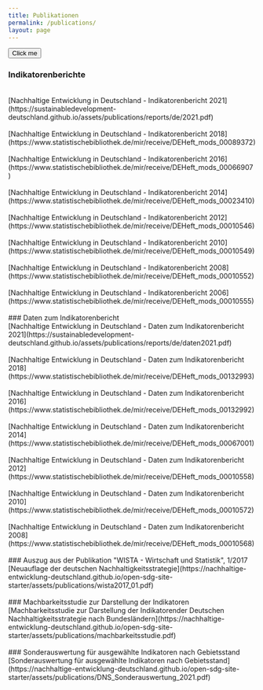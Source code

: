 ```yaml
---
title: Publikationen
permalink: /publications/
layout: page
---
```


<button name="button" onclick="createPdf()">Click me</button>


### Indikatorenberichte
<br>
[Nachhaltige Entwicklung in Deutschland - Indikatorenbericht 2021](https://sustainabledevelopment-deutschland.github.io/assets/publications/reports/de/2021.pdf)
<br><br>
[Nachhaltige Entwicklung in Deutschland - Indikatorenbericht 2018](https://www.statistischebibliothek.de/mir/receive/DEHeft_mods_00089372)
<br><br>
[Nachhaltige Entwicklung in Deutschland - Indikatorenbericht 2016](https://www.statistischebibliothek.de/mir/receive/DEHeft_mods_00066907)
<br><br>
[Nachhaltige Entwicklung in Deutschland - Indikatorenbericht 2014](https://www.statistischebibliothek.de/mir/receive/DEHeft_mods_00023410)
<br><br>
[Nachhaltige Entwicklung in Deutschland - Indikatorenbericht 2012](https://www.statistischebibliothek.de/mir/receive/DEHeft_mods_00010546)
<br><br>
[Nachhaltige Entwicklung in Deutschland - Indikatorenbericht 2010](https://www.statistischebibliothek.de/mir/receive/DEHeft_mods_00010549)
<br><br>
[Nachhaltige Entwicklung in Deutschland - Indikatorenbericht 2008](https://www.statistischebibliothek.de/mir/receive/DEHeft_mods_00010552)
<br><br>
[Nachhaltige Entwicklung in Deutschland - Indikatorenbericht 2006](https://www.statistischebibliothek.de/mir/receive/DEHeft_mods_00010555)
<br><br>
### Daten zum Indikatorenbericht
<br>
[Nachhaltige Entwicklung in Deutschland - Daten zum Indikatorenbericht 2021](https://sustainabledevelopment-deutschland.github.io/assets/publications/reports/de/daten2021.pdf)
<br><br>
[Nachhaltige Entwicklung in Deutschland - Daten zum Indikatorenbericht 2018](https://www.statistischebibliothek.de/mir/receive/DEHeft_mods_00132993)
<br><br>
[Nachhaltige Entwicklung in Deutschland - Daten zum Indikatorenbericht 2016](https://www.statistischebibliothek.de/mir/receive/DEHeft_mods_00132992)
<br><br>
[Nachhaltige Entwicklung in Deutschland - Daten zum Indikatorenbericht 2014](https://www.statistischebibliothek.de/mir/receive/DEHeft_mods_00067001)
<br><br>
[Nachhaltige Entwicklung in Deutschland - Daten zum Indikatorenbericht 2012](https://www.statistischebibliothek.de/mir/receive/DEHeft_mods_00010558)
<br><br>
[Nachhaltige Entwicklung in Deutschland - Daten zum Indikatorenbericht 2010](https://www.statistischebibliothek.de/mir/receive/DEHeft_mods_00010572)
<br><br>
[Nachhaltige Entwicklung in Deutschland - Daten zum Indikatorenbericht 2008](https://www.statistischebibliothek.de/mir/receive/DEHeft_mods_00010568)
<br><br>
### Auszug aus der Publikation "WISTA - Wirtschaft und Statistik", 1/2017
<br>
[Neuauflage der deutschen Nachhaltigkeitsstrategie](https://nachhaltige-entwicklung-deutschland.github.io/open-sdg-site-starter/assets/publications/wista2017_01.pdf)
<br><br>
### Machbarkeitsstudie zur Darstellung der Indikatoren
<br>
[Machbarkeitsstudie zur Darstellung der Indikatorender Deutschen Nachhaltigkeitsstrategie nach Bundesländern](https://nachhaltige-entwicklung-deutschland.github.io/open-sdg-site-starter/assets/publications/machbarkeitsstudie.pdf)
<br><br>
### Sonderauswertung für ausgewählte Indikatoren nach Gebietsstand
<br>
[Sonderauswertung für ausgewählte Indikatoren nach Gebietsstand](https://nachhaltige-entwicklung-deutschland.github.io/open-sdg-site-starter/assets/publications/DNS_Sonderauswertung_2021.pdf)
